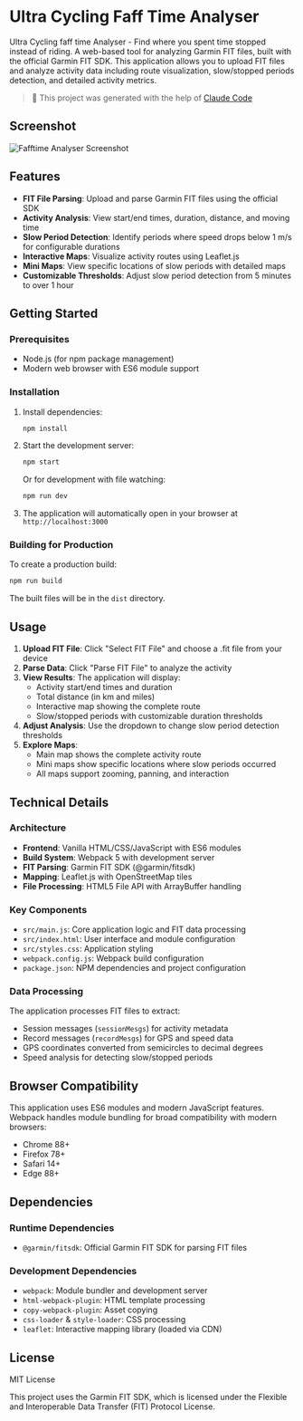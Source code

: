 # Ultra Cycling Faff Time Analyser

Ultra Cycling faff time Analyser - Find where you spent time stopped instead of riding. A web-based tool for analyzing Garmin FIT files, built with the official Garmin FIT SDK. This application allows you to upload FIT files and analyze activity data including route visualization, slow/stopped periods detection, and detailed activity metrics.

> 🤖 This project was generated with the help of [Claude Code](https://claude.ai/code)

## Screenshot

![Fafftime Analyser Screenshot](src/screenshot.png)

## Features

- **FIT File Parsing**: Upload and parse Garmin FIT files using the official SDK
- **Activity Analysis**: View start/end times, duration, distance, and moving time
- **Slow Period Detection**: Identify periods where speed drops below 1 m/s for configurable durations
- **Interactive Maps**: Visualize activity routes using Leaflet.js
- **Mini Maps**: View specific locations of slow periods with detailed maps
- **Customizable Thresholds**: Adjust slow period detection from 5 minutes to over 1 hour

## Getting Started

### Prerequisites

- Node.js (for npm package management)
- Modern web browser with ES6 module support

### Installation

1. Install dependencies:
   ```bash
   npm install
   ```

2. Start the development server:
   ```bash
   npm start
   ```
   
   Or for development with file watching:
   ```bash
   npm run dev
   ```

3. The application will automatically open in your browser at `http://localhost:3000`

### Building for Production

To create a production build:
```bash
npm run build
```

The built files will be in the `dist` directory.

## Usage

1. **Upload FIT File**: Click "Select FIT File" and choose a .fit file from your device
2. **Parse Data**: Click "Parse FIT File" to analyze the activity
3. **View Results**: The application will display:
   - Activity start/end times and duration
   - Total distance (in km and miles)
   - Interactive map showing the complete route
   - Slow/stopped periods with customizable duration thresholds
4. **Adjust Analysis**: Use the dropdown to change slow period detection thresholds
5. **Explore Maps**: 
   - Main map shows the complete activity route
   - Mini maps show specific locations where slow periods occurred
   - All maps support zooming, panning, and interaction

## Technical Details

### Architecture

- **Frontend**: Vanilla HTML/CSS/JavaScript with ES6 modules
- **Build System**: Webpack 5 with development server
- **FIT Parsing**: Garmin FIT SDK (@garmin/fitsdk)
- **Mapping**: Leaflet.js with OpenStreetMap tiles
- **File Processing**: HTML5 File API with ArrayBuffer handling

### Key Components

- `src/main.js`: Core application logic and FIT data processing
- `src/index.html`: User interface and module configuration
- `src/styles.css`: Application styling
- `webpack.config.js`: Webpack build configuration
- `package.json`: NPM dependencies and project configuration

### Data Processing

The application processes FIT files to extract:
- Session messages (`sessionMesgs`) for activity metadata
- Record messages (`recordMesgs`) for GPS and speed data
- GPS coordinates converted from semicircles to decimal degrees
- Speed analysis for detecting slow/stopped periods

## Browser Compatibility

This application uses ES6 modules and modern JavaScript features. Webpack handles module bundling for broad compatibility with modern browsers:
- Chrome 88+
- Firefox 78+
- Safari 14+
- Edge 88+

## Dependencies

### Runtime Dependencies
- `@garmin/fitsdk`: Official Garmin FIT SDK for parsing FIT files

### Development Dependencies
- `webpack`: Module bundler and development server
- `html-webpack-plugin`: HTML template processing
- `copy-webpack-plugin`: Asset copying
- `css-loader` & `style-loader`: CSS processing
- `leaflet`: Interactive mapping library (loaded via CDN)

## License

MIT License

This project uses the Garmin FIT SDK, which is licensed under the Flexible and Interoperable Data Transfer (FIT) Protocol License.
